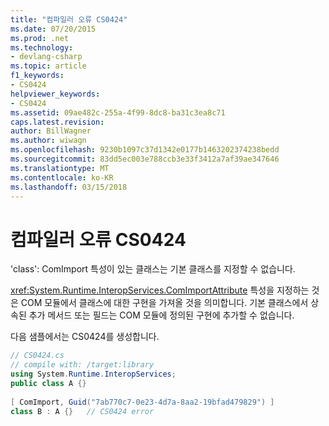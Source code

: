 ```yaml
---
title: "컴파일러 오류 CS0424"
ms.date: 07/20/2015
ms.prod: .net
ms.technology:
- devlang-csharp
ms.topic: article
f1_keywords:
- CS0424
helpviewer_keywords:
- CS0424
ms.assetid: 09ae482c-255a-4f99-8dc8-ba31c3ea8c71
caps.latest.revision: 
author: BillWagner
ms.author: wiwagn
ms.openlocfilehash: 9230b1097c37d1342e0177b1463202374238bedd
ms.sourcegitcommit: 83dd5ec003e788ccb3e33f3412a7af39ae347646
ms.translationtype: MT
ms.contentlocale: ko-KR
ms.lasthandoff: 03/15/2018
---
```

# <a name="compiler-error-cs0424"></a>컴파일러 오류 CS0424
'class': ComImport 특성이 있는 클래스는 기본 클래스를 지정할 수 없습니다.  
  
 <xref:System.Runtime.InteropServices.ComImportAttribute> 특성을 지정하는 것은 COM 모듈에서 클래스에 대한 구현을 가져올 것을 의미합니다. 기본 클래스에서 상속된 추가 메서드 또는 필드는 COM 모듈에 정의된 구현에 추가할 수 없습니다.  
  
 다음 샘플에서는 CS0424를 생성합니다.  
  
```csharp  
// CS0424.cs  
// compile with: /target:library  
using System.Runtime.InteropServices;  
public class A {}  
  
[ ComImport, Guid("7ab770c7-0e23-4d7a-8aa2-19bfad479829") ]  
class B : A {}   // CS0424 error  
```
